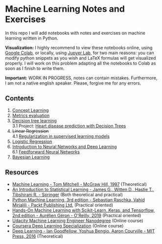 # Machine Learning Notes and Exercises
In this repo I will add notebooks with notes and exercises on machine learning written in Python.

**Visualization:** I highly recommend to view these notebooks online, using [Google Colab](https://colab.research.google.com), or locally, using [Jupyer Lab](https://jupyter.org/), for two main reasons: you can modify python snippets as you wish and LaTeX formulas will get visualized properly. I will work on this problem adapting all the notebooks to Colab as soon as I finish to write them.

**Important:** WORK IN PROGRESS, notes can contain mistakes. Furthermore, I am not a native english speaker. Please, forgive me for any errors.

## Contents
1. [Concept Learning](https://github.com/pietroventurini/machine-learning-notes/blob/master/1%20-%20Concept%20Learning.ipynb)
2. [Metrics evaluation](https://github.com/pietroventurini/machine-learning-notes/blob/beta/2%20-%20Model%20evaluation%20and%20validation.ipynb)
3. [Decision tree learning](https://github.com/pietroventurini/machine-learning-notes/blob/master/3%20-%20Decision%20Trees.ipynb)  
    3.1 Project: [Heart disease prediction with Decision Trees](https://github.com/pietroventurini/machine-learning-notes/blob/beta/3.1%20-%20Heart%20disease%20prediction%20with%20Decision%20Trees.ipynb)
4. ~~Linear Regression~~  
    4.1 [Regularization in supervised learning models](https://github.com/pietroventurini/machine-learning-notes/blob/beta/4.1%20-%20Regularization%20in%20supervised%20learning%20models.ipynb)
5. [Logistic Regression](https://github.com/pietroventurini/machine-learning-notes/blob/beta/5%20-%20Logistic%20Regression.ipynb)
6. [Introduction to Neural Networks and Deep Learning](https://github.com/pietroventurini/machine-learning-notes/blob/beta/6%20-%20Introduction%20to%20Neural%20Networks%20and%20Deep%20Learning.ipynb)  
    6.1 [Feedforward Neural Networks](https://github.com/pietroventurini/machine-learning-notes/blob/beta/6.1%20-%20Feedforward%20Neural%20Networks.ipynb)
7. [Bayesian Learning](https://github.com/pietroventurini/machine-learning-notes/blob/beta/7%20-%20Bayesian%20learning.ipynb)


## Resources
- [Machine Learning - Tom Mitchell - McGraw Hill, 1997](https://www.cs.cmu.edu/~tom/mlbook.html) (Theoretical)
- [An Introduction to Statistical Learning - James G., Witten D., Hastie T., Tibshirani R. - Springer](https://www.springer.com/gp/book/9781461471370) (Both theoretical and practical)
- [Python Machine Learning, 3rd edition - Sebastian Raschka, Vahid Mirjalili - Packt Publishing Ltd.](https://www.packtpub.com/data/python-machine-learning-third-edition) (Practical oriented)  
- [Hands-On Machine Learning with Scikit-Learn, Keras, and Tensorflow, 2nd edition - Aurélien Géron - O'Reilly, 2019](https://www.oreilly.com/library/view/hands-on-machine-learning/9781492032632/) (Practical oriented)
- [Udacity Machine Learning Engineer Nanodegree](https://www.udacity.com/course/machine-learning-engineer-nanodegree--nd009t) (Online course)
- [Coursera Deep Learning Specialization](https://www.coursera.org/specializations/deep-learning) (Online course)
- [Deep Learning - Ian Goodfellow, Yoshua Bengio, Aaron Courville - MIT Press, 2016](https://www.deeplearningbook.org) (Theoretical)
